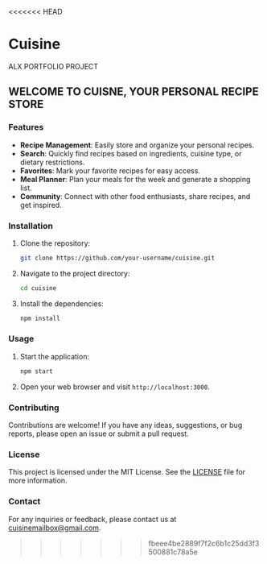 <<<<<<< HEAD
# Cuisine

ALX PORTFOLIO PROJECT


## WELCOME TO CUISNE, YOUR PERSONAL RECIPE STORE

### Features

- **Recipe Management**: Easily store and organize your personal recipes.
- **Search**: Quickly find recipes based on ingredients, cuisine type, or dietary restrictions.
- **Favorites**: Mark your favorite recipes for easy access.
- **Meal Planner**: Plan your meals for the week and generate a shopping list.
- **Community**: Connect with other food enthusiasts, share recipes, and get inspired.

### Installation

1. Clone the repository:

    ```bash
    git clone https://github.com/your-username/cuisine.git
    ```

2. Navigate to the project directory:

    ```bash
    cd cuisine
    ```

3. Install the dependencies:

    ```bash
    npm install
    ```

### Usage

1. Start the application:

    ```bash
    npm start
    ```

2. Open your web browser and visit `http://localhost:3000`.

### Contributing

Contributions are welcome! If you have any ideas, suggestions, or bug reports, please open an issue or submit a pull request.

### License

This project is licensed under the MIT License. See the [LICENSE](./LICENSE) file for more information.

### Contact

For any inquiries or feedback, please contact us at <cuisinemailbox@gmail.com>.
>>>>>>> fbeee4be2889f7f2c6b1c25dd3f3500881c78a5e

